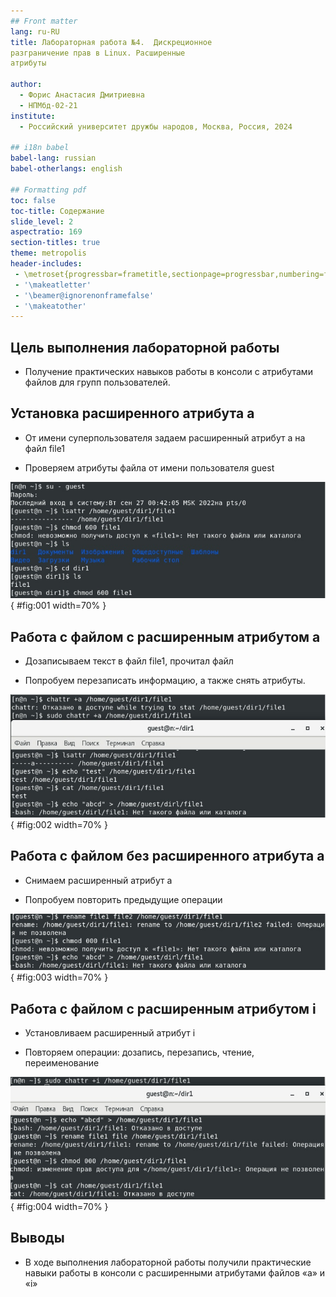 ```yaml
---
## Front matter
lang: ru-RU
title: Лабораторная работа №4.  Дискреционное
разграничение прав в Linux. Расширенные
атрибуты

author:
  - Форис Анастасия Дмитриевна
  - НПМбд-02-21
institute:
  - Российский университет дружбы народов, Москва, Россия, 2024

## i18n babel
babel-lang: russian
babel-otherlangs: english

## Formatting pdf
toc: false
toc-title: Содержание
slide_level: 2
aspectratio: 169
section-titles: true
theme: metropolis
header-includes:
 - \metroset{progressbar=frametitle,sectionpage=progressbar,numbering=fraction}
 - '\makeatletter'
 - '\beamer@ignorenonframefalse'
 - '\makeatother'
---
```


## Цель выполнения лабораторной работы

- Получение практических навыков работы в консоли с атрибутами файлов для групп пользователей.


## Установка расширенного атрибута a

- От имени суперпользователя задаем расширенный атрибут a на файл file1

- Проверяем атрибуты файла от имени пользователя guest


![Добавление расширенногго атрибута](image/1.jpg){ #fig:001 width=70% }

## Работа с файлом с расширенным атрибутом a
- Дозаписываем текст в файл file1, прочитал файл

- Попробуем перезаписать информацию, а также снять атрибуты.

![Работа с файлом от имени пользователя guest](image/2.jpg){ #fig:002 width=70% }

## Работа с файлом без расширенного атрибута a

- Снимаем расширенный атрибут a

- Попробуем повторить предыдущие операции

![Повторение операций без расширенного атрибута](image/3.jpg){ #fig:003 width=70% }

## Работа с файлом с расширенным атрибутом i

- Установливаем расширенный атрибут i

- Повторяем операции: дозапись, перезапись, чтение, переименование

![Повторение операций с атрибутом](image/4.jpg){ #fig:004 width=70% }


## Выводы

- В ходе выполнения лабораторной работы получили практические навыки работы в консоли с расширенными атрибутами файлов «а» и «i»


